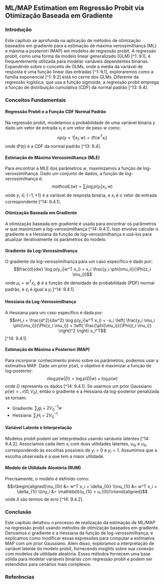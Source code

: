 ## ML/MAP Estimation em Regressão Probit via Otimização Baseada em Gradiente

### Introdução
Este capítulo se aprofunda na aplicação de métodos de otimização baseados em gradiente para a estimação de máxima verossimilhança (ML) e máxima a posteriori (MAP) em modelos de regressão probit. A regressão probit, como uma forma de modelo linear generalizado (GLM) [^1: 9.1], é frequentemente utilizada para modelar variáveis dependentes binárias. Expandindo sobre o conceito de GLMs, onde a média da variável de resposta é uma função linear das entradas [^1: 9.1], exploraremos como a família exponencial [^1: 9.2] está no cerne dos GLMs. Diferente da regressão logística, que usa a função sigmoide, a regressão probit emprega a função de distribuição cumulativa (CDF) da normal padrão [^13: 9.4].

### Conceitos Fundamentais
#### Regressão Probit e a Função CDF Normal Padrão
Na regressão probit, modelamos a probabilidade de uma variável binária $y$ dado um vetor de entrada $x_i$ e um vetor de peso $w$ como:
$$np(y = 1|x_i, w) = \Phi(w^T x_i)$$
onde $\Phi(\eta)$ é a CDF da normal padrão [^13: 9.4].

#### Estimação de Máxima Verossimilhança (MLE)
Para encontrar a MLE dos parâmetros $w$, maximizamos a função de log-verossimilhança. Dado um conjunto de dados, a função de log-verossimilhança é:
$$mathcal{L}(w) = \sum_i \log p(y_i|x_i, w)$$
onde $y_i \in \{-1, +1\}$ é a variável de resposta binária, e $x_i$ é o vetor de entrada correspondente [^14: 9.4.1].

#### Otimização Baseada em Gradiente
A otimização baseada em gradiente é usada para encontrar os parâmetros $w$ que maximizam a log-verossimilhança [^14: 9.4.1]. Isso envolve calcular o gradiente e a Hessiana da função de log-verossimilhança e usá-los para atualizar iterativamente os parâmetros do modelo.

#### Gradiente da Log-Verossimilhança
O gradiente da log-verossimilhança para um caso específico é dado por:
$$frac{d}{dw} \log p(y_i|w^T x_i) = x_i \frac{y_i \phi(\mu_i)}{\Phi(z_i \mu_i)}$$
onde $\mu_i = w^T x_i$, $\phi$ é a função de densidade de probabilidade (PDF) normal padrão, e $z_i$ é igual a $y_i$ [^14: 9.4.1].

#### Hessiana da Log-Verossimilhança
A Hessiana para um caso específico é dada por:
$$nH_i = \frac{d^2}{dw^2} \log p(y_i|w^T x_i) = -x_i \left( \frac{y_i \mu_i \phi(\mu_i)}{\Phi(z_i \mu_i)} + \left( \frac{\phi(\mu_i)}{\Phi(z_i \mu_i)} \right)^2 \right) x_i^T$$
[^14: 9.4.1].

#### Estimação de Máxima a Posteriori (MAP)
Para incorporar conhecimento prévio sobre os parâmetros, podemos usar a estimativa MAP. Dado um prior $p(w)$, o objetivo é maximizar a função de log-posterior:
$$n\log p(w|D) = \log p(D|w) + \log p(w)$$
onde $D$ representa os dados [^14: 9.4.1]. Se usarmos um prior Gaussiano $p(w) = \mathcal{N}(0, V_0)$, então o gradiente e a Hessiana da log-posterior penalizada se tornam:
*   Gradiente: $\sum_i g_i + 2V_0^{-1}w$
*   Hessiana: $\sum_i H_i + 2V_0^{-1}$

#### Variável Latente e Interpretação
Modelos probit podem ser interpretados usando variáveis latentes [^14: 9.4.2]. Associamos cada item $x_i$ com duas utilidades latentes, $u_{0i}$ e $u_{1i}$, correspondendo às escolhas possíveis de $y_i = 0$ e $y_i = 1$. Assumimos que a escolha observada é a que tem a maior utilidade.

#### Modelo de Utilidade Aleatória (RUM)
Precisamente, o modelo é definido como:
$$n\begin{aligned}\nu_{0i} &= w^T x_i + \delta_{0i} \\\nu_{1i} &= w^T x_i + \delta_{1i} \\\ny_i &= \mathbb{I}(u_{1i} > u_{0i})\n\end{aligned}$$
onde $\delta$ são termos de erro [^14: 9.4.2].

### Conclusão
Este capítulo detalhou o processo de realização da estimação de ML/MAP na regressão probit usando métodos de otimização baseados em gradiente. Derivamos o gradiente e a Hessiana da função de log-verossimilhança, e explicamos como modificar essas expressões para computar a estimativa MAP com um prior Gaussiano. Além disso, exploramos a interpretação de variável latente do modelo probit, fornecendo *insights* sobre sua conexão com modelos de utilidade aleatória. Esses métodos fornecem uma base sólida para modelar variáveis binárias com regressão probit e podem ser estendidos para cenários mais complexos.

### Referências
[^1]: Murphy, Kevin P. *Machine learning: a probabilistic perspective*. MIT press, 2012.
[^13]: Murphy, Kevin P. *Machine learning: a probabilistic perspective*. MIT press, 2012. (Section 9.4)
[^14]: Murphy, Kevin P. *Machine learning: a probabilistic perspective*. MIT press, 2012. (Section 9.4.1)
<!-- END -->